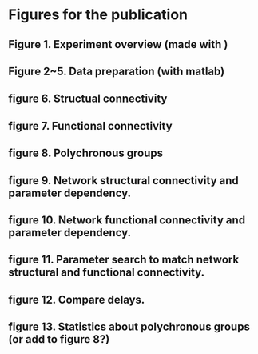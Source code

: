 # Figures for the publication

## Figure 1. Experiment overview (made with )

## Figure 2~5. Data preparation (with matlab)

## figure 6. Structual connectivity

## figure 7. Functional connectivity

## figure 8. Polychronous groups

## figure 9. Network structural connectivity and parameter dependency.

## figure 10. Network functional connectivity and parameter dependency.

## figure 11. Parameter search to match network structural and functional connectivity.

## figure 12. Compare delays.

## figure 13. Statistics about polychronous groups (or add to figure 8?)





